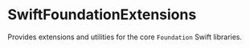 # SwiftFoundationExtensions

Provides extensions and utilities for the core `Foundation` Swift libraries.
